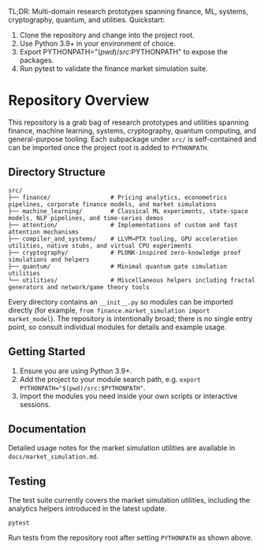 TL;DR: Multi-domain research prototypes spanning finance, ML, systems, cryptography, quantum, and utilities.
Quickstart:
1. Clone the repository and change into the project root.
2. Use Python 3.9+ in your environment of choice.
3. Export PYTHONPATH="$(pwd)/src:$PYTHONPATH" to expose the packages.
4. Run pytest to validate the finance market simulation suite.

# Repository Overview

This repository is a grab bag of research prototypes and utilities spanning finance, machine learning, systems, cryptography, quantum computing, and general-purpose tooling.  Each subpackage under `src/` is self-contained and can be imported once the project root is added to `PYTHONPATH`.

## Directory Structure

```
src/
├── finance/                 # Pricing analytics, econometrics pipelines, corporate finance models, and market simulations
├── machine_learning/        # Classical ML experiments, state-space models, NLP pipelines, and time-series demos
├── attention/               # Implementations of custom and fast attention mechanisms
├── compiler_and_systems/    # LLVM→PTX tooling, GPU acceleration utilities, native stubs, and virtual CPU experiments
├── cryptography/            # PLONK-inspired zero-knowledge proof simulations and helpers
├── quantum/                 # Minimal quantum gate simulation utilities
└── utilities/               # Miscellaneous helpers including fractal generators and network/game theory tools
```

Every directory contains an `__init__.py` so modules can be imported directly (for example, `from finance.market_simulation import market_model`).  The repository is intentionally broad; there is no single entry point, so consult individual modules for details and example usage.

## Getting Started

1. Ensure you are using Python 3.9+.
2. Add the project to your module search path, e.g. `export PYTHONPATH="$(pwd)/src:$PYTHONPATH"`.
3. Import the modules you need inside your own scripts or interactive sessions.

## Documentation

Detailed usage notes for the market simulation utilities are available in
`docs/market_simulation.md`.

## Testing

The test suite currently covers the market simulation utilities, including the
analytics helpers introduced in the latest update.

```
pytest
```

Run tests from the repository root after setting `PYTHONPATH` as shown above.

